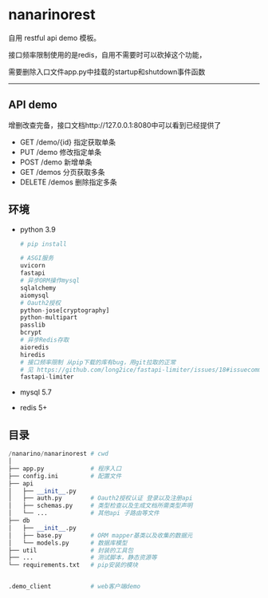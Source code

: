# nanarinorest

自用 restful api demo 模板。

接口频率限制使用的是redis，自用不需要时可以砍掉这个功能，

需要删除入口文件app.py中挂载的startup和shutdown事件函数

---



## API demo

增删改查完备，接口文档http://127.0.0.1:8080中可以看到已经提供了

- GET    /demo/{id}    指定获取单条
- PUT    /demo    修改指定单条
- POST    /demo    新增单条
- GET    /demos    分页获取多条
- DELETE    /demos    删除指定多条



## 环境

- python 3.9

  ```python
  # pip install
  
  # ASGI服务
  uvicorn
  fastapi
  # 异步ORM操作mysql
  sqlalchemy
  aiomysql
  # Oauth2授权
  python-jose[cryptography]
  python-multipart
  passlib
  bcrypt
  # 异步Redis存取
  aioredis
  hiredis
  # 接口频率限制 从pip下载的库有bug，用git拉取的正常
  # 见 https://github.com/long2ice/fastapi-limiter/issues/18#issuecomment-955888999
  fastapi-limiter
  ```

- mysql 5.7

- redis 5+



## 目录

```python
/nanarino/nanarinorest # cwd
│
├── app.py             # 程序入口
├── config.ini         # 配置文件
├── api
│   ├── __init__.py
│   ├── auth.py        # Oauth2授权认证 登录以及注册api
│   ├── schemas.py     # 类型检查以及生成文档所需类型声明
│   └── ...            # 其他api 子路由等文件
├── db
│   ├── __init__.py
│   ├── base.py        # ORM mapper基类以及收集的数据元
│   └── models.py      # 数据库模型
├── util               # 封装的工具包
├── ...                # 测试脚本，静态资源等
└── requirements.txt   # pip安装的模块


.demo_client           # web客户端demo
```

